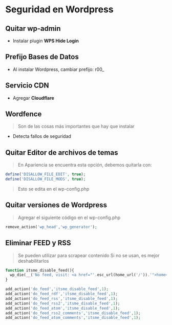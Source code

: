 # Seguridad en Wordpress


## Quitar wp-admin

* Instalar plugin __WPS Hide Login__


## Prefijo Bases de Datos

* Al instalar Wordpress, cambiar prefijo: r00_


## Servicio CDN

* Agregar __Cloudflare__


## Wordfence

> Son de las cosas más importantes que hay que instalar

* Detecta fallos de seguridad


## Quitar Editor de archivos de temas

> En Apariencia se encuentra esta opción, debemos quitarla con:

```php
define('DISALLOW_FILE_EDIT', true);
define('DISALLOW_FILE_MODS', true);
```
> Esto se edita en el wp-config.php


## Quitar versiones de Wordpress

> Agregar el siguiente código en el wp-config.php

```php
remove_action('wp_head','wp_generator');
```


## Eliminar FEED y RSS

> Se pueden utilizar para scrapear contenido
> Si no se usan, es mejor deshabilitarlos 

```php
function itsme_disable_feed(){
  wp_die(__('No feed, visit: <a href="'.esc_url(home_url('/')).'">home</a>'));
}

add_action('do_feed','itsme_disable_feed',1);
add_action('do_feed_rdf','itsme_disable_feed',1);
add_action('do_feed_rss','itsme_disable_feed',1);
add_action('do_feed_rss2','itsme_disable_feed',1);
add_action('do_feed_atom','itsme_disable_feed',1);
add_action('do_feed_rss2_comments','itsme_disable_feed',1);
add_action('do_feed_atom_comments','itsme_disable_feed',1);
```

